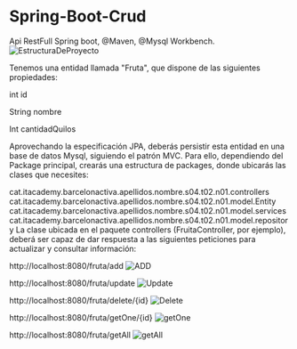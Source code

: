 # Spring-Boot-Crud
Api RestFull Spring boot, @Maven, @Mysql Workbench.
![EstructuraDeProyecto](https://github.com/Luiso-o/Spring-Boot-Crud/assets/128043647/676cde11-6289-4a5c-adb6-a476e62ac84b)

Tenemos una entidad llamada "Fruta", que dispone de las siguientes propiedades:

int id

String nombre

Int cantidadQuilos

Aprovechando la especificación JPA, deberás persistir esta entidad en una base de datos Mysql, siguiendo el patrón MVC. Para ello, dependiendo del Package principal, crearás una estructura de packages, donde ubicarás las clases que necesites:

cat.itacademy.barcelonactiva.apellidos.nombre.s04.t02.n01.controllers
cat.itacademy.barcelonactiva.apellidos.nombre.s04.t02.n01.model.Entity
cat.itacademy.barcelonactiva.apellidos.nombre.s04.t02.n01.model.services
cat.itacademy.barcelonactiva.apellidos.nombre.s04.t02.n01.model.repository
La clase ubicada en el paquete controllers (FruitaController, por ejemplo), deberá ser capaz de dar respuesta a las siguientes peticiones para actualizar y consultar información:

http://localhost:8080/fruta/add
![ADD](https://github.com/Luiso-o/Spring-Boot-Crud/assets/128043647/30b944de-a092-4484-91d7-028e09a67aab)

http://localhost:8080/fruta/update
![Update](https://github.com/Luiso-o/Spring-Boot-Crud/assets/128043647/e34053b3-cb0d-4c10-b61f-abf1e7bb35e8)

http://localhost:8080/fruta/delete/{id}
![Delete](https://github.com/Luiso-o/Spring-Boot-Crud/assets/128043647/885dc7f6-52ce-4616-b5b2-eac94a0d2028)

http://localhost:8080/fruta/getOne/{id}
![getOne](https://github.com/Luiso-o/Spring-Boot-Crud/assets/128043647/82ead5b9-f7a6-498c-984b-2945fe84ea93)

http://localhost:8080/fruta/getAll
![getAll](https://github.com/Luiso-o/Spring-Boot-Crud/assets/128043647/cd697d23-a442-4bca-8ee3-5120aff5932d)



